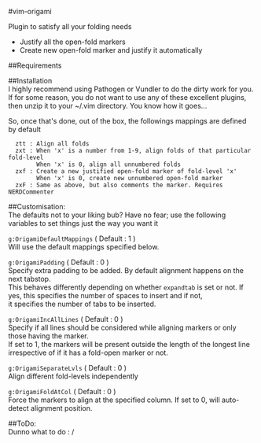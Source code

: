 #vim-origami

Plugin to satisfy all your folding needs
 * Justify all the open-fold markers
 * Create new open-fold marker and justify it automatically

##Requirements

##Installation     
I highly recommend using Pathogen or Vundler to do the dirty work for you. If
for some reason, you do not want to use any of these excellent plugins, then
unzip it to your ~/.vim directory. You know how it goes...  

So, once that's done, out of the box, the followings mappings are defined by
default  

````
  ztt : Align all folds  
  zxt : When 'x' is a number from 1-9, align folds of that particular fold-level
        When 'x' is 0, align all unnumbered folds
  zxf : Create a new justified open-fold marker of fold-level 'x'
        When 'x' is 0, create new unnumbered open-fold marker
  zxF : Same as above, but also comments the marker. Requires NERDCommenter
````

##Customisation:    
The defaults not to your liking bub? Have no fear; use the following
variables to set things just the way you want it  

`g:OrigamiDefaultMappings` ( Default : 1 )  
Will use the default mappings specified below.  

`g:OrigamiPadding` ( Default : 0 )  
Specify extra padding to be added. By default alignment happens on the next tabstop.  
This behaves differently depending on whether `expandtab` is set or not. If yes, this specifies the number of spaces to insert and if not,  
it specifies the number of tabs to be inserted.

`g:OrigamiIncAllLines` ( Default : 0 )  
Specify if all lines should be considered while aligning markers or only those having the marker.  
If set to 1, the markers will be present outside the length of the longest line irrespective of if it has a fold-open marker or not.

`g:OrigamiSeparateLvls` ( Default : 0 )  
Align different fold-levels independently

`g:OrigamiFoldAtCol` ( Default : 0 )  
Force the markers to align at the specified column. If set to 0, will
auto-detect alignment position.


##ToDo:             
Dunno what to do : /
